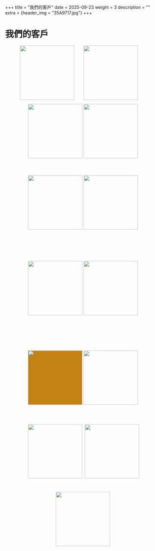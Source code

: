 +++
title = "我們的客戶"
date = 2025-09-23
weight = 3
description = ""
extra = {header_img = "35A9717.jpg"}
+++

# 我們的客戶

<div id="customers" style="text-align: center;">
  <img class="customers" src="/logo/freeman.jpg" style="width: 176px;" onclick="javascript:window.open('https://www.facebook.com/OFTGRIDER.BrewingProject/')" />
  <img class="customers" src="https://images.squarespace-cdn.com/content/v1/5ebe3698a7f0c25a15e98dfb/1591776392157-DWI8DLW3FR0RM2WN4Y8D/%E8%94%A1%E6%B0%8F%E9%87%80%E9%85%92%E7%9A%84LOGO-02.png" style="height: 176px; margin-right: 26px; margin-left: 26px;" onclick="javascript:window.open('https://www.tsaisactualbrewing.net/')" />
  <img class="customers" src="/logo/jim-and-dads.png" style="width: 176px; margin-top: 10.5px; margin-bottom: 10.5px;" onclick="javascript:window.open('https://janddbrewing.com/')" />
  <img class="customers" src="https://images.squarespace-cdn.com/content/v1/650bec5b0dbd9f01e8b5fda2/87200d0f-e1e0-4f09-8081-249d2e8e3ecc/Flow_Brewing.png?format=300w" style="width: 176px;" onclick="javascript:window.open('https://www.flowbrewing.beer/')" />
  <img class="customers" src="https://scontent.ftpe7-2.fna.fbcdn.net/v/t39.30808-6/277738216_918468355513947_4439559754353349303_n.jpg?_nc_cat=104&ccb=1-7&_nc_sid=6ee11a&_nc_ohc=fkqnn16Foj8Q7kNvwEKZXeS&_nc_oc=AdmZqIWoodviCfrVBELQJjLFr0FbRZ-HxyXNLrn9MyjBpLO-B7cEEv2oGIbgUkDv3VY&_nc_zt=23&_nc_ht=scontent.ftpe7-2.fna&_nc_gid=CIr43NQHC6DDrqKHZUrXHQ&oh=00_AfckmUYRw6BffW8nPyuKdYF7Xn3BGZEGQ530oFwE_qEuhA&oe=6904E71B" style="width: 176px;" onclick="javascript:window.open('https://www.facebook.com/SuperbBrewing/')" />
  <img class="customers" src="https://images.squarespace-cdn.com/content/v1/5acf1ce45b409bc0776e8234/1530427484304-SAF7V7JD2JIMOU5K5OE3/sambar_symbol-02.png?format=300w" style="width: 176px; margin-top: 44px; margin-bottom: 44px;" onclick="javascript:window.open('https://www.sambarbeer.com/')" />
  <img class="customers" src="/logo/UH-logo-lockup-horizontal-B.png" style="width: 176px; margin-top: 38px; margin-bottom: 38px;" onclick="javascript:window.open('https://www.uglyhalfbeer.com/')" />
  <img class="customers" src="https://headbrewers.com.tw/wp-content/uploads/2023/12/2022%E5%95%A4%E9%85%92%E9%A0%AD%E6%96%B0%E7%89%88logo_%E5%85%A8%E5%BD%A9_%E6%A9%AB%E5%BC%8F-1-1536x512.png" style="width: 176px; margin-top: 58.5px; margin-bottom: 58.5px;" onclick="javascript:window.open('https://headbrewers.com.tw/')" />
  <img class="customers" src="https://i0.wp.com/www.legendbrewery.com/wp-content/uploads/2023/09/legend-logo-05.png?resize=300" style="width: 176px; margin-top: 55.5px; margin-bottom: 55.5px; background-color: #C48114" onclick="javascript:window.open('https://www.legendbrewery.com/')" />
  <img class="customers" src="/logo/ZM.jpg" style="width: 176px; margin-top: 7.5px; margin-bottom: 7.5px;" onclick="javascript:window.open('https://www.zhangmen.co/')" />
  <img class="customers" src="https://www.dbbrewery.com/userfiles/dbbrewery.phpshop.com.tw/files/20240717093730120.png" style="height: 176px; margin-right: 4.25px; margin-left: 4.25px;" onclick="javascript:window.open('https://www.dbbrewery.com/')" />
  <img class="customers" src="/logo/han-beer.png" style="width: 176px; margin-top: 7px; margin-bottom: 7px;" onclick="javascript:window.open('https://www.goodraft.co/')" />
  <img class="customers" src="/logo/HOLY.png" style="width: 176px; margin-top: 36.5px; margin-bottom: 36.5px;" onclick="javascript:window.open('https://www.holydistillery.com.tw/home-1')" />
</div>
